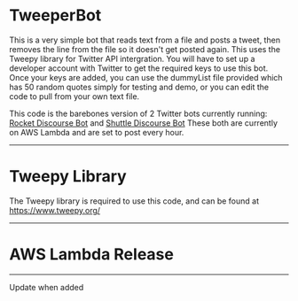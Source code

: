 # TweeperBot

This is a very simple bot that reads text from a file and posts a tweet, then removes the line from the file so it doesn't get posted again. This uses the Tweepy library for Twitter API intergration.
You will have to set up a developer account with Twitter to get the required keys to use this bot. Once your keys are added, you can use the dummyList file provided which has 50 random quotes simply for testing and demo, or you can edit the code to pull from your own text file.

This code is the barebones version of 2 Twitter bots currently running: [Rocket Discourse Bot](https://twitter.com/RocketDiscourse) and [Shuttle Discourse Bot](https://twitter.com/STSDerivedBot)
These both are currently on AWS Lambda and are set to post every hour.

---

# Tweepy Library

The Tweepy library is required to use this code, and can be found at https://www.tweepy.org/

---

# AWS Lambda Release

---

Update when added
